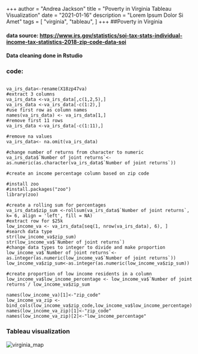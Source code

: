 +++
author = "Andrea Jackson"
title = "Poverty in Virginia Tableau Visualization"
date = "2021-01-16"
description = "Lorem Ipsum Dolor Si Amet"
tags = [
    "virginia",
    "tableau",
]
+++
##Poverty in Virginia 
#### data source: https://www.irs.gov/statistics/soi-tax-stats-individual-income-tax-statistics-2018-zip-code-data-soi 
#### Data cleaning done in Rstudio
### code:

```{r include = TRUE}

va_irs_data<-rename(X18zp47va)
#extract 3 columns
va_irs_data <-va_irs_data[,c(1,2,5),]
va_irs_data <-va_irs_data[-c(1:2),]
#use first row as column names
names(va_irs_data) <- va_irs_data[1,]
#remove first 11 rows
va_irs_data <-va_irs_data[-c(1:11),]

#remove na values
va_irs_data<- na.omit(va_irs_data)

#change number of returns from character to numeric 
va_irs_data$`Number of joint returns`<-as.numeric(as.character(va_irs_data$`Number of joint returns`))

#create an income percentage column based on zip code

#install zoo
#install.packages("zoo")
library(zoo)

#create a rolling sum for percentages
va_irs_data$zip_sum <-rollsum(va_irs_data$`Number of joint returns`, k= 6, align = 'left', fill = NA)
#extract row for $25k
low_income_va <- va_irs_data[seq(1, nrow(va_irs_data), 6), ]
#search data type
str(low_income_va$zip_sum)
str(low_income_va$`Number of joint returns`)
#change data types to integer to divide and make proportion
low_income_va$`Number of joint returns`<-as.integer(as.numeric(low_income_va$`Number of joint returns`))
low_income_va$zip_sum<-as.integer(as.numeric(low_income_va$zip_sum))

#create proportion of low income residents in a column
low_income_va$low_income_percentage <- low_income_va$`Number of joint returns`/ low_income_va$zip_sum

names(low_income_va)[1]<-"zip_code"
low_income_va_zip <-bind_cols(low_income_va$zip_code,low_income_va$low_income_percentage)
names(low_income_va_zip)[1]<-"zip_code"
names(low_income_va_zip)[2]<-"low_income_percentage"

```
### Tableau visualization
![virginia_map](/images/low_income_va.png)
